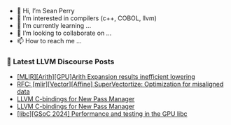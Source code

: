 - 👋 Hi, I’m Sean Perry
- 👀 I’m interested in compilers (c++, COBOL, llvm)
- 🌱 I’m currently learning ...
- 💞️ I’m looking to collaborate on ...
- 📫 How to reach me ...

<!---
s66perry/s66perry is a ✨ special ✨ repository because its `README.md` (this file) appears on your GitHub profile.
You can click the Preview link to take a look at your changes.
--->
### 📕 Latest LLVM Discourse Posts

<!-- DISCOURSE-LLVM:START -->
- [[MLIR][Arith][GPU]Arith Expansion results inefficient lowering](https://discourse.llvm.org/t/mlir-arith-gpu-arith-expansion-results-inefficient-lowering/77718#post_7)
- [RFC: [mlir][Vector][Affine] SuperVectortize: Optimization for misaligned data](https://discourse.llvm.org/t/rfc-mlir-vector-affine-supervectortize-optimization-for-misaligned-data/77860#post_1)
- [LLVM C-bindings for New Pass Manager](https://discourse.llvm.org/t/llvm-c-bindings-for-new-pass-manager/77829#post_4)
- [LLVM C-bindings for New Pass Manager](https://discourse.llvm.org/t/llvm-c-bindings-for-new-pass-manager/77829#post_3)
- [[libc][GSoC 2024] Performance and testing in the GPU libc](https://discourse.llvm.org/t/libc-gsoc-2024-performance-and-testing-in-the-gpu-libc/77042?page=3#post_51)
<!-- DISCOURSE-LLVM:END -->
